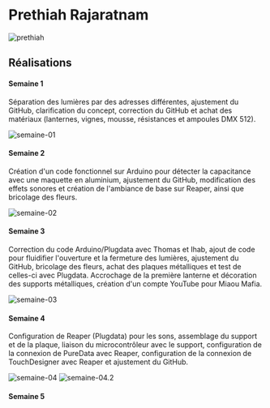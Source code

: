 # Prethiah Rajaratnam

![prethiah](https://github.com/user-attachments/assets/fc58409a-e799-4168-b50f-32023648f2f1)

## Réalisations

#### Semaine 1

Séparation des lumières par des adresses différentes, ajustement du GitHub, clarification du concept, correction du GitHub et achat des matériaux (lanternes, vignes, mousse, résistances et ampoules DMX 512).

![semaine-01](https://github.com/user-attachments/assets/a84ca9da-1e12-4ba9-9a2b-1fa248324b66)

#### Semaine 2

Création d'un code fonctionnel sur Arduino pour détecter la capacitance avec une maquette en aluminium, ajustement du GitHub, modification des effets sonores et création de l'ambiance de base sur Reaper, ainsi que bricolage des fleurs.

![semaine-02](https://github.com/user-attachments/assets/95ca8ad6-a264-48b0-9f37-a7e60b750c52)

#### Semaine 3

Correction du code Arduino/Plugdata avec Thomas et Ihab, ajout de code pour fluidifier l'ouverture et la fermeture des lumières, ajustement du GitHub, bricolage des fleurs, achat des plaques métalliques et test de celles-ci avec Plugdata. Accrochage de la première lanterne et décoration des supports métalliques, création d'un compte YouTube pour Miaou Mafia.

![semaine-03](https://github.com/user-attachments/assets/7e82b91a-4469-4391-acd8-5181992d07c3)

#### Semaine 4

Configuration de Reaper (Plugdata) pour les sons, assemblage du support et de la plaque, liaison du microcontrôleur avec le support, configuration de la connexion de PureData avec Reaper, configuration de la connexion de TouchDesigner avec Reaper et ajustement du GitHub.

![semaine-04](https://github.com/user-attachments/assets/f032b334-1299-4930-bb87-329a20bd906a)
![semaine-04.2](https://github.com/user-attachments/assets/e52345e5-e6c0-4243-83ae-9b7ebced454e)

#### Semaine 5
